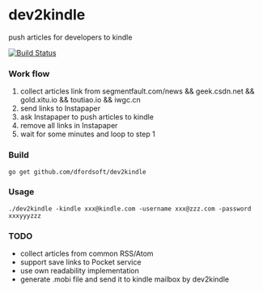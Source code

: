 # dev2kindle
push articles for developers to kindle

[![Build Status](https://secure.travis-ci.org/dfordsoft/dev2kindle.png)](https://travis-ci.org/dfordsoft/dev2kindle)

### Work flow
1. collect articles link from segmentfault.com/news && geek.csdn.net && gold.xitu.io && toutiao.io && iwgc.cn
2. send links to Instapaper
3. ask Instapaper to push articles to kindle
4. remove all links in Instapaper
5. wait for some minutes and loop to step 1

### Build
`go get github.com/dfordsoft/dev2kindle`

### Usage
`./dev2kindle -kindle xxx@kindle.com -username xxx@zzz.com -password xxxyyyzzz`

### TODO
- collect articles from common RSS/Atom
- support save links to Pocket service
- use own readability implementation
- generate .mobi file and send it to kindle mailbox by dev2kindle
